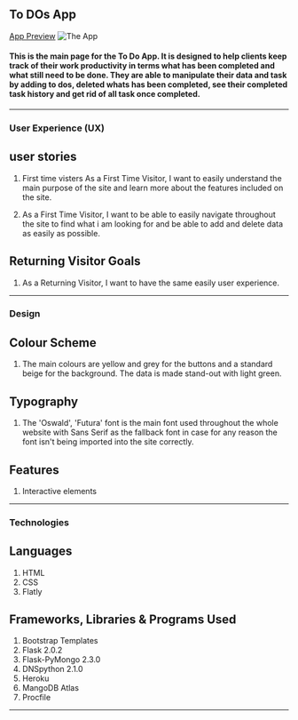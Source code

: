 ## To DOs App

[App Preview](https://8080-blue-bonobo-kfx0kmne.ws-eu17.gitpod.io/)
![The App](../images/apppreview.png)

#### This is the main page for the To Do App. It is designed to help clients keep track of their work productivity in terms what has been completed and what still need to be done. They are able to manipulate their data and task by adding to dos, deleted whats has been completed, see their completed task history and get rid of all task once completed.
---
### User Experience (UX)

## user stories
1. First time visters
As a First Time Visitor, I want to easily understand the main purpose of the site and learn more about the features included on the site.

2. As a First Time Visitor, I want to be able to easily navigate throughout the site to find what i am looking for and be able to add and delete data as easily as possible.


## Returning Visitor Goals
1. As a Returning Visitor, I want to have the same easily user experience.

---

### Design

## Colour Scheme
1. The main colours are yellow and grey for the buttons and a standard beige for the background. The data is made stand-out with light green.

## Typography
1. The 'Oswald', 'Futura' font is the main font used throughout the whole website with Sans Serif as the fallback font in case for any reason the font isn't being imported into the site correctly. 

## Features
1. Interactive elements 

----

### Technologies

## Languages
1. HTML
2. CSS
3. Flatly

## Frameworks, Libraries & Programs Used
1. Bootstrap Templates
2. Flask 2.0.2
3. Flask-PyMongo 2.3.0
4. DNSpython 2.1.0
5. Heroku
6. MangoDB Atlas
7. Procfile

---


